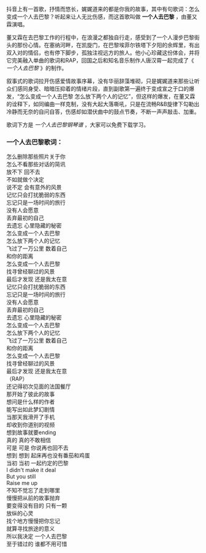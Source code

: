 

抖音上有一首歌，抒情而悠长，娓娓道来的都是你我的故事，其中有句歌词：怎么变成一个人去巴黎？听起来让人无比伤感，而这首歌叫做 **一个人去巴黎**
，由董又霖演唱。

董又霖在去巴黎工作的行程中，在浪漫之都独自行走，感受到了一个人漫步巴黎街头的那份心情。在塞纳河畔，在凯旋门，在巴黎埃菲尔铁塔下夕阳的余辉里，有出双入对的情侣，也有停下脚步，孤独注视远方的旅人。他小心珍藏这份体会，并将它完美融入单曲的歌词和RAP，回国之后和知名音乐制作人唐汉霄一起完成了《
_一个人去巴黎_ 》的制作。

叙事式的歌词拉开伤感爱情故事序幕，没有华丽辞藻堆砌，只是娓娓道来那些让听众们感同身受、暗暗压抑着的情绪片段，直到副歌第一遍终于变成宣之于口的爆发，“怎么变成一个人去巴黎
怎么放下两个人的记忆”，但这样的爆发，在董又霖的诠释下，如同编曲一样克制，没有大起大落嘶吼，只是在流畅R&B旋律下勾勒出冷静而无奈的自问自答，伤感却如潜伏曲中的鼓点节奏，不断一声声敲击、加重。

歌词下方是 _一个人去巴黎钢琴谱_ ，大家可以免费下载学习。

### 一个人去巴黎歌词：

怎么删除那些照片关于你  
怎么不看那些对话的简讯  
放不下 回不去  
不如就做个决定  
说不定 会有意外的风景  
记忆只会打扰脆弱的东西  
忘记只是一场时间的旅行  
没有人会愿意  
丢弃最初的自己  
去遗忘 心里隐藏的秘密  
怎么变成一个人去巴黎  
怎么放下两个人的记忆  
飞过了一万公里 数着自己  
和你的距离  
怎么变成一个人去巴黎  
找寻曾经聊过的风景  
最后才发现 还是我太在意  
记忆只会打扰脆弱的东西  
忘记只是一场时间的旅行  
没有人会愿意  
丢弃最初的自己  
去遗忘 心里隐藏的秘密  
怎么变成一个人去巴黎  
怎么放下两个人的记忆  
飞过了一万公里 数着自己  
和你的距离  
怎么变成一个人去巴黎  
找寻曾经聊过的风景  
最后才发现 还是我太在意  
（RAP）  
还记得初次见面的法国餐厅  
那开始了彼此的故事  
想问是什么样的作者  
能写出如此梦幻剧情  
当那天我滑开了手机  
却收到你道别的视频  
想到故事就要ending  
真的 真的不敢相信  
可是 可是 你说再也回不去  
想到 想到 起床再也没有番茄和鸡蛋  
当初 当初 一起约定的巴黎  
I didn't make it deal  
But you still  
Raise me up  
不知不觉忘了走到哪里  
慢慢把从前的故事抛弃  
要变得没有目的 只有一颗  
放纵的心灵  
找个地方慢慢把你忘记  
就算寻找旅途的意义  
所以我决定 一个人去巴黎  
至于错过的 谁都不用可惜

